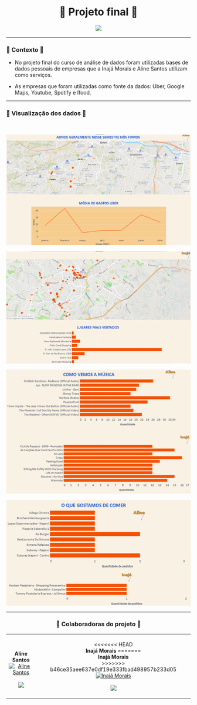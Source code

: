 <h1 align="center">🍂 Projeto final 🍂</h1>
 <p align="center">
    <img src="UM_POUCO_SOBRE_NÓS.gif">
 </p>

 -------
 ### 🍂 Contexto 🍂
* No projeto final do curso de análise de dados foram utilizadas bases de dados pessoais de empresas que a Inajá Morais e Aline Santos utilizam como serviços.

* As empresas que foram utilizadas como fonte da dados: Uber, Google Maps, Youtube, Spotify e Ifood.

--------
### 🍂 Visualização dos dados 🍂 
<br>
 <p align="center">
    <img src="dashboard/visualizacao-de-dados/1dash.png">
 </p>
  <p align="center">
    <img src="dashboard/visualizacao-de-dados/2dash.png">
 </p>
  <p align="center">
    <img src="dashboard/visualizacao-de-dados/3dash.png">
 </p>
  <p align="center">
    <img src="dashboard/visualizacao-de-dados/4dash.png">
 </p>

-------------
<h3 align= "center"> 🍂 Colaboradoras do projeto 🍂 </h3>


<table align="center">
 <td align="center"><br>
        <br><b>Aline Santos</b><br>
        <a href="">
            <img src="https://avatars.githubusercontent.com/u/66446323?s=400&u=ceca6c002e0d002d4ab563458d2da287c2ef03ba&v=4" width="150px;" alt="Aline Santos" style="max-width:100%;">
            <sub></sub>
        <p align="center">
            </a>
            <a href="https://github.com/AlinesantosCS">
                   <img src="https://img.shields.io/badge/-Github-000?style=flat-square&logo=Github&logoColor=white&link=https://github.com/AlinesantosCS">
            </a>
       </p>
</td>
  <td align="center"><br>
<<<<<<< HEAD
        <br><b>Inajá Morais</b>
=======
        <br><b>Inajá Morais</b><br>
>>>>>>> b46ce35aee637e0df19e333fbad498957b233d05
        <a href="">
            <img src="https://avatars.githubusercontent.com/u/79170231?v=4" width="150px;" alt="Inajá Morais" style="max-width:100%;">
            <sub></sub>
        <p align="center">
            </a>    
            <a href="https://github.com/InaMorais">
                   <img src="https://img.shields.io/badge/-Github-000?style=flat-square&logo=Github&logoColor=white&link=https://github.com/InaMorais">
            </a>
       </p>
</td>

</table>
